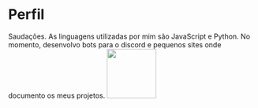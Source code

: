 <h1>Perfil</h1>
Saudações.
As linguagens utilizadas por mim são JavaScript e Python. No momento, desenvolvo bots para o discord e pequenos sites onde documento os meus projetos.
<img src="https://o.remove.bg/downloads/19085e0e-1688-4c06-b093-879812bdbc95/com001-removebg-preview.png" width="100">

<!---
Aizakkuxd/Aizakkuxd is a ✨ special ✨ repository because its `README.md` (this file) appears on your GitHub profile.
You can click the Preview link to take a look at your changes.
--->
